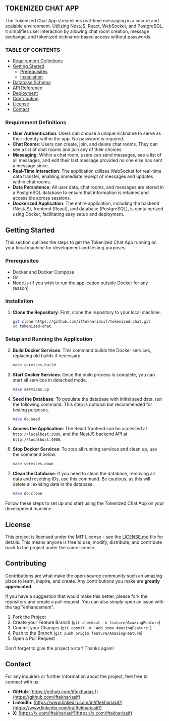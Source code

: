 ## TOKENIZED CHAT APP

The Tokenized Chat App streamlines real-time messaging in a secure and scalable environment. Utilizing NestJS, React, WebSocket, and PostgreSQL, it simplifies user interaction by allowing chat room creation, message exchange, and tokenized nickname-based access without passwords.

### TABLE OF CONTENTS
- [Requirement Definitions](#requirement-definitions)
- [Getting Started](#getting-started)
    - [Prerequisites](#prerequisites)
    - [Installation](#installation)
- [Database Schema](#database-schemas)
- [API Reference](#api-reference)
- [Deployment](#deployment)
- [Contributing](#contributing)
- [License](#license)
- [Contact](#contact)

### Requirement Definitions

- **User Authentication**: Users can choose a unique nickname to serve as their identity within the app. No password is required.
- **Chat Rooms**: Users can create, join, and delete chat rooms. They can see a list of chat rooms and join any of their choices.
- **Messaging**: Within a chat room, users can send messages, see a list of all messages, and edit their last message provided no one else has sent a message since.
- **Real-Time Interaction**: The application utilizes WebSocket for real-time data transfer, enabling immediate receipt of messages and updates within chat rooms.
- **Data Persistence**: All user data, chat rooms, and messages are stored in a PostgreSQL database to ensure that information is retained and accessible across sessions.
- **Dockerized Application**: The entire application, including the backend (NestJS), frontend (React), and database (PostgreSQL), is containerized using Docker, facilitating easy setup and deployment.

## Getting Started

This section outlines the steps to get the Tokenized Chat App running on your local machine for development and testing purposes.

### Prerequisites

- Docker and Docker Compose
- Git
- Node.js (if you wish to run the application outside Docker for any reason)

### Installation

1. **Clone the Repository**: First, clone the repository to your local machine.

    ```bash
    git clone https://github.com/iftekhariasif/tokenized-chat.git
    cd tokenized-chat
    ```

### Setup and Running the Application

2. **Build Docker Services**: This command builds the Docker services, replacing old builds if necessary.

    ```bash
    make services.build
    ```

3. **Start Docker Services**: Once the build process is complete, you can start all services in detached mode.

    ```bash
    make services.up
    ```

4. **Seed the Database**: To populate the database with initial seed data, run the following command. This step is optional but recommended for testing purposes.

    ```bash
    make db.seed
    ```

5. **Access the Application**: The React frontend can be accessed at `http://localhost:3000`, and the NestJS backend API at `http://localhost:4000`.

6. **Stop Docker Services**: To stop all running services and clean up, use the command below.

    ```bash
    make services.down
    ```

7. **Clean the Database**: If you need to clean the database, removing all data and resetting IDs, use this command. Be cautious, as this will delete all existing data in the database.

    ```bash
    make db.clean
    ```

Follow these steps to set up and start using the Tokenized Chat App on your development machine.

## License

This project is licensed under the MIT License - see the [LICENSE.md](LICENSE.md) file for details. This means anyone is free to use, modify, distribute, and contribute back to the project under the same license.

## Contributing

Contributions are what make the open-source community such an amazing place to learn, inspire, and create. Any contributions you make are **greatly appreciated**.

If you have a suggestion that would make this better, please fork the repository and create a pull request. You can also simply open an issue with the tag "enhancement".

1. Fork the Project
2. Create your Feature Branch (`git checkout -b feature/AmazingFeature`)
3. Commit your Changes (`git commit -m 'Add some AmazingFeature'`)
4. Push to the Branch (`git push origin feature/AmazingFeature`)
5. Open a Pull Request

Don't forget to give the project a star! Thanks again!

## Contact

For any inquiries or further information about the project, feel free to connect with us:

- **GitHub**: [https://github.com/iftekhariasif](https://github.com/iftekhariasif)
- **LinkedIn**: [https://www.linkedin.com/in/iftekhariasif/](https://www.linkedin.com/in/iftekhariasif/)
- **X**: [https://x.com/iftekhariasif](https://x.com/iftekhariasif)

